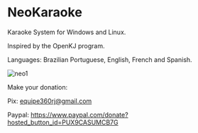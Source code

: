 # NeoKaraoke

Karaoke System for Windows and Linux.

Inspired by the OpenKJ program.

Languages: Brazilian Portuguese, English, French and Spanish.

![neo1](https://github.com/user-attachments/assets/2ad9b980-fce1-461f-883e-1dab820c838d)

Make your donation:

Pix: equipe360rj@gmail.com

Paypal: https://www.paypal.com/donate?hosted_button_id=PUX9CASUMCB7G
